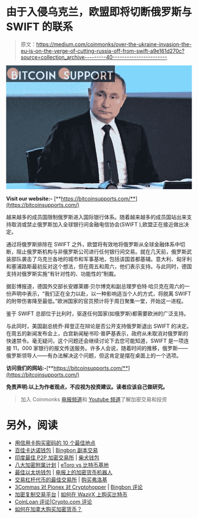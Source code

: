 # 由于入侵乌克兰，欧盟即将切断俄罗斯与 SWIFT 的联系

> 原文：<https://medium.com/coinmonks/over-the-ukraine-invasion-the-eu-is-on-the-verge-of-cutting-russia-off-from-swift-a9e161d270c?source=collection_archive---------40----------------------->

![](img/3536e382cd5b67f31c8b69eb7b93c322.png)

**Visit our website:-** [**https://bitcoinsupports.com/**](https://bitcoinsupports.com/)

越来越多的成员国限制俄罗斯进入国际银行体系。随着越来越多的成员国站出来支持取消或禁止俄罗斯加入全球银行间金融电信协会(SWIFT ),欧盟正在接近做出决定。

通过将俄罗斯排除在 SWIFT 之外，欧盟将有效地将俄罗斯从全球金融体系中切断，阻止俄罗斯机构与非俄罗斯公司进行任何银行间交易。就在几天前，俄罗斯武装部队袭击了乌克兰各地的城市和军事基地，包括该国首都基辅。意大利、匈牙利和塞浦路斯最初反对这个想法，但在周五和周六，他们表示支持。与此同时，德国支持对俄罗斯实施“有针对性的、功能性的”制裁。

据彭博报道，德国外交部长安娜莱娜·贝尔博克和副总理罗伯特·哈贝克在周六的一份声明中表示，“我们正在全力以赴，以一种影响适当个人的方式，将脱离 SWIFT 的附带伤害降至最低。”欧洲国家的官员预计将于周日聚集一堂，开始这一进程。

鉴于 SWIFT 总部位于比利时，驱逐任何国家(如俄罗斯)都需要欧洲的广泛支持。

与此同时，美国副总统乔·拜登正在辩论是否公开支持俄罗斯退出 SWIFT 的决定。在周五的新闻发布会上，白宫新闻秘书珍·普萨基表示，政府从未取消对俄罗斯的快速禁令。毫无疑问，这个问题还会继续讨论下去您可能知道，SWIFT 是一项连接 11，000 家银行的报文传送服务。许多人会说，随着时间的推移，俄罗斯——俄罗斯领导人——有办法解决这个问题，但这肯定是摆在桌面上的一个选项。

**访问我们的网站:-**[**https://bitcoinsupports.com/**](https://bitcoinsupports.com/)

**免责声明:以上为作者观点，不应视为投资建议。读者应该自己做研究。**

> 加入 Coinmonks [电报频道](https://t.me/coincodecap)和 [Youtube 频道](https://www.youtube.com/c/coinmonks/videos)了解加密交易和投资

# 另外，阅读

*   [用信用卡购买密码的 10 个最佳地点](https://coincodecap.com/buy-crypto-with-credit-card)
*   [百佳卡达诺钱包](https://coincodecap.com/best-cardano-wallets) | [Bingbon 副本交易](https://coincodecap.com/bingbon-copy-trading)
*   [印度最佳 P2P 加密交易所](https://coincodecap.com/p2p-crypto-exchanges-in-india) | [柴犬钱包](https://coincodecap.com/baby-shiba-inu-wallets)
*   [八大加密附属计划](https://coincodecap.com/crypto-affiliate-programs) | [eToro vs 比特币基地](https://coincodecap.com/etoro-vs-coinbase)
*   [最佳以太坊钱包](https://coincodecap.com/best-ethereum-wallets) | [电报上的加密货币机器人](https://coincodecap.com/telegram-crypto-bots)
*   [交易杠杆代币的最佳交易所](https://coincodecap.com/leveraged-token-exchanges) | [购买弗洛基](https://coincodecap.com/buy-floki-inu-token)
*   [3Commas 对 Pionex 对 Cryptohopper](https://coincodecap.com/3commas-vs-pionex-vs-cryptohopper) | [Bingbon 评论](https://coincodecap.com/bingbon-review)
*   [加密复制交易平台](/coinmonks/top-10-crypto-copy-trading-platforms-for-beginners-d0c37c7d698c) | [如何在 WazirX 上购买比特币](/coinmonks/buy-bitcoin-on-wazirx-2d12b7989af1)
*   [CoinLoan 评论](https://coincodecap.com/coinloan-review)|[Crypto.com 评论](/coinmonks/crypto-com-review-f143dca1f74c)
*   [如何在加拿大购买加密货币？](https://coincodecap.com/how-to-buy-cryptocurrency-in-canada)
